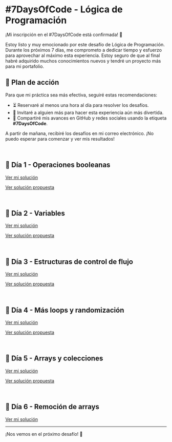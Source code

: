 # #7DaysOfCode - Lógica de Programación

¡Mi inscripción en el #7DaysOfCode está confirmada! 🎉

Estoy listo y muy emocionado por este desafío de Lógica de Programación. Durante los próximos 7 días, me comprometo a dedicar tiempo y esfuerzo para aprovechar al máximo esta experiencia. Estoy seguro de que al final habré adquirido muchos conocimientos nuevos y tendré un proyecto más para mi portafolio.

## 🚀 Plan de acción
Para que mi práctica sea más efectiva, seguiré estas recomendaciones:
- ⏳ Reservaré al menos una hora al día para resolver los desafíos.
- 👥 Invitaré a alguien más para hacer esta experiencia aún más divertida.
- 📢 Compartiré mis avances en GitHub y redes sociales usando la etiqueta **#7DaysOfCode**.

A partir de mañana, recibiré los desafíos en mi correo electrónico. ¡No puedo esperar para comenzar y ver mis resultados!

<br>

## 📅 Día 1 - Operaciones booleanas
[Ver mi solución](Day01.png)

[Ver solución propuesta](https://github.com/ericolivalura/desafio-js-dia01/blob/main/desafio?utm_campaign=al_7_days_logica_javascript_-_dia_2&utm_medium=email&utm_source=RD+Station)

<br>

## 📅 Día 2 - Variables
[Ver mi solución](Day02.png)

[Ver solución propuesta](https://github.com/ericolivalura/desafio-js-dia02/blob/main/desafio-02-opcional?utm_campaign=al_7_days_logica_javascript_-_dia_3&utm_medium=email&utm_source=RD+Station)

<br>

## 📅 Día 3 - Estructuras de control de flujo
[Ver mi solución](Day03.png)

[Ver solución propuesta](https://github.com/ericolivalura/desafio-js-dia03/blob/main/desafio-03?utm_campaign=al_7_days_logica_javascript_-_dia_4&utm_medium=email&utm_source=RD+Station)

<br>

## 📅 Día 4 - Más loops y randomización
[Ver mi solución](Day04.png)

[Ver solución propuesta](https://github.com/ericolivalura/desafio-js-dia04/blob/main/numero%20aleatorio?utm_campaign=al_7_days_logica_javascript_-_dia_5&utm_medium=email&utm_source=RD+Station)

<br>

## 📅 Día 5 - Arrays y colecciones
[Ver mi solución](Day05.png)

[Ver solución propuesta](https://github.com/ericolivalura/desafio-js-dia05/blob/main/desaf%C3%ADo?utm_campaign=al_7_days_logica_javascript_-_dia_6&utm_medium=email&utm_source=RD+Station)

<br>

## 📅 Día 6 - Remoción de arrays
[Ver mi solución](Day06.png)

---

¡Nos vemos en el próximo desafío! 🚀
